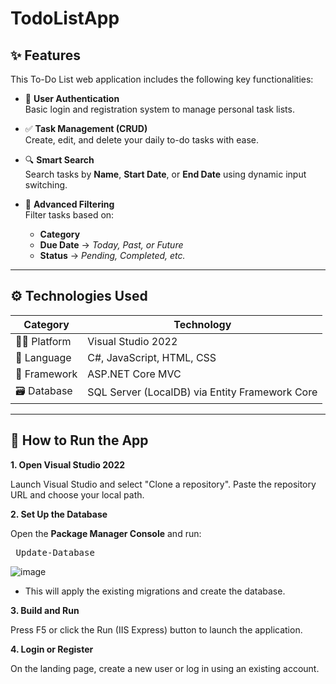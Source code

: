 # TodoListApp
## ✨ Features

This To-Do List web application includes the following key functionalities:

- 🔐 **User Authentication**  
  Basic login and registration system to manage personal task lists.

- ✅ **Task Management (CRUD)**  
  Create, edit, and delete your daily to-do tasks with ease.

- 🔍 **Smart Search**  
  Search tasks by **Name**, **Start Date**, or **End Date** using dynamic input switching.

- 🎯 **Advanced Filtering**  
  Filter tasks based on:
  - **Category**
  - **Due Date** → *Today, Past, or Future*
  - **Status** → *Pending, Completed, etc.*

---

## ⚙️ Technologies Used

| Category        | Technology                                |
|----------------|--------------------------------------------|
| 👨‍💻 Platform       | Visual Studio 2022                       |
| 🧠 Language       | C#, JavaScript, HTML, CSS                |
| 🧱 Framework      | ASP.NET Core MVC                         |
| 🗃️ Database       | SQL Server (LocalDB) via Entity Framework Core |

---

## 🚀 How to Run the App
**1. Open Visual Studio 2022**

Launch Visual Studio and select "Clone a repository".
Paste the repository URL and choose your local path.

**2. Set Up the Database**

Open the **Package Manager Console** and run:
<pre> Update-Database </pre>
![image](https://github.com/user-attachments/assets/28ae96cc-b833-4583-9e96-58a3efa95d9b)

* This will apply the existing migrations and create the database.

**3. Build and Run**

Press F5 or click the Run (IIS Express) button to launch the application.

**4. Login or Register**

On the landing page, create a new user or log in using an existing account.
